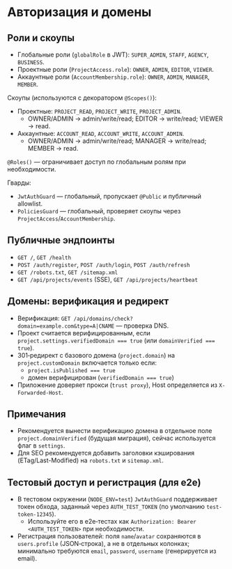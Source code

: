 # Авторизация и домены

## Роли и скоупы

- Глобальные роли (`globalRole` в JWT): `SUPER_ADMIN`, `STAFF`, `AGENCY`, `BUSINESS`.
- Проектные роли (`ProjectAccess.role`): `OWNER`, `ADMIN`, `EDITOR`, `VIEWER`.
- Аккаунтные роли (`AccountMembership.role`): `OWNER`, `ADMIN`, `MANAGER`, `MEMBER`.

Скоупы (используются с декоратором `@Scopes()`):

- Проектные: `PROJECT_READ`, `PROJECT_WRITE`, `PROJECT_ADMIN`.
  - OWNER/ADMIN → admin/write/read; EDITOR → write/read; VIEWER → read.
- Аккаунтные: `ACCOUNT_READ`, `ACCOUNT_WRITE`, `ACCOUNT_ADMIN`.
  - OWNER/ADMIN → admin/write/read; MANAGER → write/read; MEMBER → read.

`@Roles()` — ограничивает доступ по глобальным ролям при необходимости.

Гварды:

- `JwtAuthGuard` — глобальный, пропускает `@Public` и публичный allowlist.
- `PoliciesGuard` — глобальный, проверяет скоупы через `ProjectAccess`/`AccountMembership`.

## Публичные эндпоинты

- `GET /`, `GET /health`
- `POST /auth/register`, `POST /auth/login`, `POST /auth/refresh`
- `GET /robots.txt`, `GET /sitemap.xml`
- `GET /api/projects/events` (SSE), `GET /api/projects/heartbeat`

## Домены: верификация и редирект

- Верификация: `GET /api/domains/check?domain=example.com&type=A|CNAME` — проверка DNS.
- Проект считается верифицированным, если `project.settings.verifiedDomain === true` (или `domainVerified === true`).
- 301‑редирект с базового домена (`project.domain`) на `project.customDomain` включается только если:
  - `project.isPublished === true`
  - домен верифицирован (`verifiedDomain === true`)
- Приложение доверяет прокси (`trust proxy`), Host определяется из `X-Forwarded-Host`.

## Примечания

- Рекомендуется вынести верификацию домена в отдельное поле `project.domainVerified` (будущая миграция), сейчас используется флаг в `settings`.
- Для SEO рекомендуется добавить заголовки кэширования (ETag/Last-Modified) на `robots.txt` и `sitemap.xml`.

## Тестовый доступ и регистрация (для e2e)

- В тестовом окружении (`NODE_ENV=test`) `JwtAuthGuard` поддерживает токен обхода, заданный через `AUTH_TEST_TOKEN` (по умолчанию `test-token-12345`).
  - Используйте его в e2e‑тестах как `Authorization: Bearer <AUTH_TEST_TOKEN>` при необходимости.
- Регистрация пользователей: поля `name`/`avatar` сохраняются в `users.profile` (JSON‑строка), а не в отдельных колонках; минимально требуются `email`, `password`, `username` (генерируется из email).
